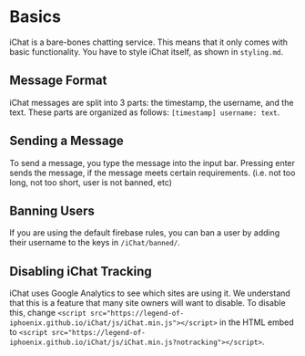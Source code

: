 # Basics
iChat is a bare-bones chatting service. This means that it only comes with basic functionality. You have to style iChat itself, as shown in `styling.md`.

## Message Format
iChat messages are split into 3 parts: the timestamp, the username, and the text. These parts are organized as follows: `[timestamp] username: text`.

## Sending a Message
To send a message, you type the message into the input bar. Pressing enter sends the message, if the message meets certain requirements. (i.e. not too long, not too short, user is not banned, etc)

## Banning Users
If you are using the default firebase rules, you can ban a user by adding their username to the keys in `/iChat/banned/`.

## Disabling iChat Tracking
iChat uses Google Analytics to see which sites are using it. We understand that this is a feature that many site owners will want to disable. To disable this, change `<script src="https://legend-of-iphoenix.github.io/iChat/js/iChat.min.js"></script>` in the HTML embed to `<script src="https://legend-of-iphoenix.github.io/iChat/js/iChat.min.js?notracking"></script>`.